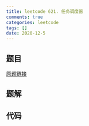 ```yaml
---
title: leetcode 621. 任务调度器
comments: true
categories: leetcode
tags: []
date: 2020-12-5
---
```


## 题目


[原题链接](https://leetcode-cn.com/problems/task-scheduler/)
## 题解

## 代码
```cpp 

```